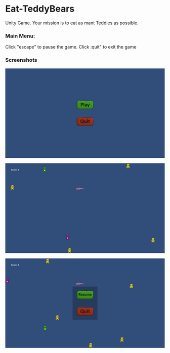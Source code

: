 # Eat-TeddyBears
Unity Game. Your mission is to eat as mant Teddies as possible.

### Main Menu: 
Click "escape" to pause the game. 
Click :quit" to exit the game

### Screenshots

![](images/screenshot1.png)


![](images/screenshot2.png)


![](images/screenshot3.png)
